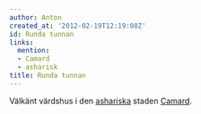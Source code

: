 ```yaml
---
author: Anton
created_at: '2012-02-19T12:19:08Z'
id: Runda tunnan
links:
  mention:
  - Camard
  - asharisk
title: Runda tunnan
---
```


Välkänt värdshus i den [ashariska] staden [Camard].

  [ashariska]: asharisk
  [Camard]: Camard
